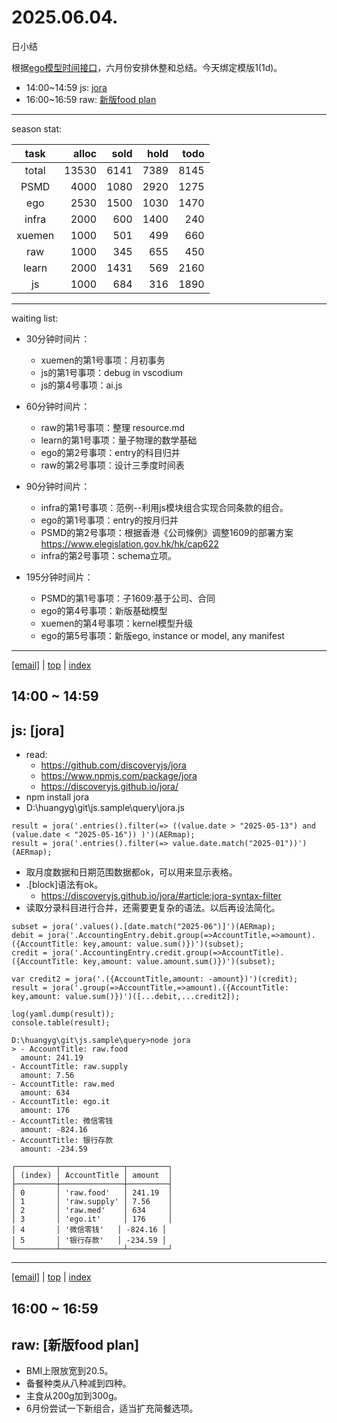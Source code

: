 # 2025.06.04.
日小结

<a id="top"></a>
根据[ego模型时间接口](https://gitee.com/hyg/blog/blob/master/timeflow.md)，六月份安排休整和总结。今天绑定模版1(1d)。

<a id="index"></a>
- 14:00~14:59	js: [jora](#20250604140000)
- 16:00~16:59	raw: [新版food plan](#20250604160000)

---
season stat:

| task | alloc | sold | hold | todo |
| :---: | ---: | ---: | ---: | ---: |
| total | 13530 | 6141 | 7389 | 8145 |
| PSMD | 4000 | 1080 | 2920 | 1275 |
| ego | 2530 | 1500 | 1030 | 1470 |
| infra | 2000 | 600 | 1400 | 240 |
| xuemen | 1000 | 501 | 499 | 660 |
| raw | 1000 | 345 | 655 | 450 |
| learn | 2000 | 1431 | 569 | 2160 |
| js | 1000 | 684 | 316 | 1890 |

---
waiting list:


- 30分钟时间片：
  - xuemen的第1号事项：月初事务
  - js的第1号事项：debug in vscodium
  - js的第4号事项：ai.js

- 60分钟时间片：
  - raw的第1号事项：整理 resource.md
  - learn的第1号事项：量子物理的数学基础
  - ego的第2号事项：entry的科目归并
  - raw的第2号事项：设计三季度时间表

- 90分钟时间片：
  - infra的第1号事项：范例--利用js模块组合实现合同条款的组合。
  - ego的第1号事项：entry的按月归并
  - PSMD的第2号事项：根据香港《公司條例》调整1609的部署方案 https://www.elegislation.gov.hk/hk/cap622
  - infra的第2号事项：schema立项。

- 195分钟时间片：
  - PSMD的第1号事项：子1609:基于公司、合同
  - ego的第4号事项：新版基础模型
  - xuemen的第4号事项：kernel模型升级
  - ego的第5号事项：新版ego, instance or model, any manifest

---
<a href="mailto:huangyg@mars22.com?subject=关于2025.06.04.[jora]任务&body=日期: 2025.06.04.%0D%0A序号: 4%0D%0A手稿:../../draft/2025/20250604.01.md%0D%0A---请勿修改邮件主题及以上内容 从下一行开始写您的想法---%0D%0A">[email]</a> | [top](#top) | [index](#index)
<a id="20250604140000"></a>
## 14:00 ~ 14:59
## js: [jora]

- read:
    - https://github.com/discoveryjs/jora
    - https://www.npmjs.com/package/jora
    - https://discoveryjs.github.io/jora/
- npm install jora
- D:\huangyg\git\js.sample\query\jora.js
```
result = jora('.entries().filter(=> ((value.date > "2025-05-13") and (value.date < "2025-05-16")) )')(AERmap);
result = jora('.entries().filter(=> value.date.match("2025-01"))')(AERmap);
```
- 取月度数据和日期范围数据都ok，可以用来显示表格。
- .[block]语法有ok。
    - https://discoveryjs.github.io/jora/#article:jora-syntax-filter
- 读取分录科目进行合并，还需要更复杂的语法。以后再设法简化。
```
subset = jora('.values().[date.match("2025-06")]')(AERmap);
debit = jora('.AccountingEntry.debit.group(=>AccountTitle,=>amount).({AccountTitle: key,amount: value.sum()})')(subset);
credit = jora('.AccountingEntry.credit.group(=>AccountTitle).({AccountTitle: key,amount: value.amount.sum()})')(subset);

var credit2 = jora('.({AccountTitle,amount: -amount})')(credit);
result = jora('.group(=>AccountTitle,=>amount).({AccountTitle: key,amount: value.sum()})')([...debit,...credit2]);

log(yaml.dump(result));
console.table(result);
```
```
D:\huangyg\git\js.sample\query>node jora
> - AccountTitle: raw.food
  amount: 241.19
- AccountTitle: raw.supply
  amount: 7.56
- AccountTitle: raw.med
  amount: 634
- AccountTitle: ego.it
  amount: 176
- AccountTitle: 微信零钱
  amount: -824.16
- AccountTitle: 银行存款
  amount: -234.59

┌─────────┬──────────────┬─────────┐
│ (index) │ AccountTitle │ amount  │
├─────────┼──────────────┼─────────┤
│ 0       │ 'raw.food'   │ 241.19  │
│ 1       │ 'raw.supply' │ 7.56    │
│ 2       │ 'raw.med'    │ 634     │
│ 3       │ 'ego.it'     │ 176     │
│ 4       │ '微信零钱'   │ -824.16 │
│ 5       │ '银行存款'   │ -234.59 │
└─────────┴──────────────┴─────────┘
```
---
<a href="mailto:huangyg@mars22.com?subject=关于2025.06.04.[新版food plan]任务&body=日期: 2025.06.04.%0D%0A序号: 7%0D%0A手稿:../../draft/2025/20250604.03.md%0D%0A---请勿修改邮件主题及以上内容 从下一行开始写您的想法---%0D%0A">[email]</a> | [top](#top) | [index](#index)
<a id="20250604160000"></a>
## 16:00 ~ 16:59
## raw: [新版food plan]

- BMI上限放宽到20.5。
- 备餐种类从八种减到四种。
- 主食从200g加到300g。
- 6月份尝试一下新组合，适当扩充简餐选项。